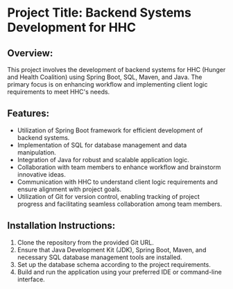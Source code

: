 # Project Title: Backend Systems Development for HHC

## Overview:
This project involves the development of backend systems for HHC (Hunger and Health Coalition) using Spring Boot, SQL, Maven, and Java. The primary focus is on enhancing workflow and implementing client logic requirements to meet HHC's needs.

## Features:
- Utilization of Spring Boot framework for efficient development of backend systems.
- Implementation of SQL for database management and data manipulation.
- Integration of Java for robust and scalable application logic.
- Collaboration with team members to enhance workflow and brainstorm innovative ideas.
- Communication with HHC to understand client logic requirements and ensure alignment with project goals.
- Utilization of Git for version control, enabling tracking of project progress and facilitating seamless collaboration among team members.

## Installation Instructions:
1. Clone the repository from the provided Git URL.
2. Ensure that Java Development Kit (JDK), Spring Boot, Maven, and necessary SQL database management tools are installed.
3. Set up the database schema according to the project requirements.
4. Build and run the application using your preferred IDE or command-line interface.
